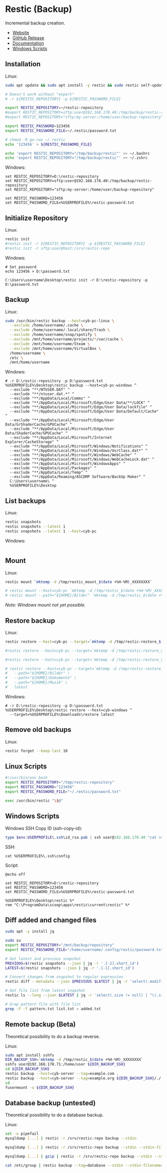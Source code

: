 # Restic (Backup)

Incremental backup creation.

* [Website](https://restic.net/)
* [GitHub Release](https://github.com/restic/restic/releases/latest)
* [Documentation](https://restic.readthedocs.io/)
* [Windows Scripts](../System/Windows/Backup/restic/)

## Installation

Linux:

```bash
sudo apt update && sudo apt install -y restic && sudo restic self-update

# Doesn't work without "export"
# -r ${RESTIC_REPOSITORY} -p ${RESTIC_PASSWORD_FILE}

export RESTIC_REPOSITORY=~/restic-repository
#export RESTIC_REPOSITORY=sftp:user@192.168.178.40:/tmp/backup/restic-repository
#export RESTIC_REPOSITORY="sftp:my-server:/home/user/backup-repository"

export RESTIC_PASSWORD=123456
export RESTIC_PASSWORD_FILE=~/.restic/password.txt

# chmod -R go-rwx ~/.restic
echo '123456' > ${RESTIC_PASSWORD_FILE}

echo 'export RESTIC_REPOSITORY="/tmp/backup/restic"' >> ~/.bashrc
echo 'export RESTIC_REPOSITORY="/tmp/backup/restic"' >> ~/.zshrc
```

Windows:

```shell
set RESTIC_REPOSITORY=D:\restic-repository
set RESTIC_REPOSITORY=sftp:user@192.168.178.40:/tmp/backup/restic-repository
set RESTIC_REPOSITORY="sftp:my-server:/home/user/backup-repository"

set RESTIC_PASSWORD=123456
set RESTIC_PASSWORD_FILE=%USERPROFILE%\restic-password.txt
```

## Initialize Repository

Linux:

```bash
restic init
#restic init -r ${RESTIC_REPOSITORY} -p ${RESTIC_PASSWORD_FILE}
#restic init -r sftp:user@host:/srv/restic-repo
```

Windows:

```shell
# Set password
echo 123456 > D:\password.txt

C:\Users\username\Desktop\restic init -r D:\restic-repository -p D:\password.txt
```

## Backup

Linux:

```bash
sudo /usr/bin/restic backup --host=cyb-pc-linux \
  --exclude /home/username/.cache \
  --exclude /home/username/.local/share/Trash \
  --exclude /home/username/snap/spotify \
  --exclude /mnt/home/username/projects/*/var/cache \
  --exclude /mnt/home/username/Steam \
  --exclude /mnt/home/username/VirtualBox \
  /home/username \
  /etc \
  /mnt/home/username
```

Windows:

```shell
# -r D:\restic-repository -p D:\password.txt
%USERPROFILE%\Desktop\restic backup --host=cyb-pc-windows ^
  --exclude "**/NTUSER.DAT" ^
  --exclude "**/ntuser.dat.*" ^
  --exclude "**/AppData/Local/Comms" ^
  --exclude "**/AppData/Local/Microsoft/Edge/User Data/**/LOCK" ^
  --exclude "**/AppData/Local/Microsoft/Edge/User Data/lockfile" ^
  --exclude "**/AppData/Local/Microsoft/Edge/User Data/Default/Cache" ^
  --exclude "**/AppData/Local/Microsoft/Edge/User Data/GrShaderCache/GPUCache" ^
  --exclude "**/AppData/Local/Microsoft/Edge/User Data/ShaderCache/GPUCache" ^
  --exclude "**/AppData/Local/Microsoft/Internet Explorer/CacheStorage" ^
  --exclude "**/AppData/Local/Microsoft/Windows/Notifications" ^
  --exclude "**/AppData/Local/Microsoft/Windows/UsrClass.dat*" ^
  --exclude "**/AppData/Local/Microsoft/Windows/WebCache" ^
  --exclude "**/AppData/Local/Microsoft/Windows/WebCacheLock.dat" ^
  --exclude "**/AppData/Local/Microsoft/WindowsApps" ^
  --exclude "**/AppData/Local/Packages" ^
  --exclude "**/AppData/Local/Temp" ^
  --exclude "**/AppData/Roaming/ASCOMP Software/BackUp Maker" ^
  C:\Users\username\ ^
  %USERPROFILE%\Desktop
```

## List backups

Linux:

```bash
restic snapshots
restic snapshots --latest 1
restic snapshots --latest 1 --host=cyb-pc
```

Windows:

```shell

```

## Mount

Linux:

```bash
restic mount `mktemp -d /tmp/restic_mount_$(date +%H-%M)_XXXXXXXX`

# restic mount --host=cyb-pc `mktemp -d /tmp/restic_$(date +%H-%M)_XXXXXXXX`
# restic mount --path="${HOME}/Bilder" `mktemp -d /tmp/restic_$(date +%H-%M)_XXXXXXXX`
```

*Note: Windows mount not yet possible.*

## Restore backup

Linux:

```bash
restic restore --host=cyb-pc --target=`mktemp -d /tmp/restic-restore_$(date +%H-%M)_XXXXXXXX` latest

#restic restore --host=cyb-pc --target=`mktemp -d /tmp/restic-restore_$(date +%H-%M)_XXXXXXXX` --path="${HOME}/Bilder" latest

#restic restore --host=cyb-pc --target=`mktemp -d /tmp/restic-restore_$(date +%H-%M)_XXXXXXXX` --path=["${HOME}/Bilder" "${HOME}/Dokumente" "${HOME}/Musik"] latest

# restic restore --host=cyb-pc --target=`mktemp -d /tmp/restic-restore_$(date +%H-%M)_XXXXXXXX` \
#   --path="${HOME}/Bilder" \
#   --path="${HOME}/Dokumente" \
#   --path="${HOME}/Musik" \
#   latest
```

Windows:

```shell
# -r D:\restic-repository -p D:\password.txt
%USERPROFILE%\Desktop\restic restore --host=cyb-windows ^
  --target=%USERPROFILE%\Downloads\restore latest
```

## Remove old backups

Linux:

```bash
restic forget --keep-last 10
```

## Linux Scripts

```bash
#!/usr/bin/env bash
export RESTIC_REPOSITORY="/tmp/restic-repository"
export RESTIC_PASSWORD="123456"
export RESTIC_PASSWORD_FILE="~/.restic/password.txt"

exec /usr/bin/restic "\$@"
```

## Windows Scripts

Windows SSH Copy ID (ssh-copy-id):

```powershell
type $env:USERPROFILE\.ssh\id_rsa.pub | ssh user@192.168.178.40 "cat >> .ssh/authorized_keys"
```

SSH:

```shell
cat %USERPROFILE%\.ssh\config
```

Script:

```shell
@echo off

set RESTIC_REPOSITORY=D:\restic-repository
set RESTIC_PASSWORD=123456
set RESTIC_PASSWORD_FILE=%USERPROFILE%\restic-password.txt

%USERPROFILE%\Desktop\restic %*
rem "C:\ProgramData\scoop\apps\restic\current\restic" %*
```

## Diff added and changed files

```bash
sudo apt -y install jq

sudo su
export RESTIC_REPOSITORY="/mnt/backup/repository"
export RESTIC_PASSWORD_FILE="/home/username/.config/restic/password.txt"

# Get latest and previous snapshot
PREVIOUS=$(restic snapshots --json | jq -r '.[-2].short_id')
LATEST=$(restic snapshots --json | jq -r '.[-1].short_id')

# Convert changes from snapshot to regular expression
restic diff --metadata --json $PREVIOUS $LATEST | jq -r 'select(.modifier == "+" or .modifier == "M") | "\(.path)"' > pattern.txt

# Get file list from latest snapshot
restic ls --long --json $LATEST | jq -r 'select(.size != null) | "\(.size) \(.path)"' | sort -rnk 1 | numfmt --field=1 --to=iec-i --suffix=B --padding=7 > list.txt

# Grep pattern file with file list
grep -F -f pattern.txt list.txt > added.txt
```

## Remote backup (Beta)

Theoretical possibility to do a backup reverse.

Linux:

```bash
sudo apt install sshfs
DIR_BACKUP_SSH=`mktemp -d /tmp/restic_$(date +%H-%M)_XXXXXXXX`
sshfs user@192.168.178.71:/home/user ${DIR_BACKUP_SSH}
cd ${DIR_BACKUP_SSH}
restic backup --host=cyb-server --tag=example.com .
restic backup --host=cyb-server --tag=example.org ${DIR_BACKUP_SSH}/./
cd -
fusermount -u ${DIR_BACKUP_SSH}
```

## Database backup (untested)

Theoretical possibility to do a database backup.

Linux:

```bash
set -o pipefail
mysqldump [...] | restic -r /srv/restic-repo backup --stdin

mysqldump [...] | restic -r /srv/restic-repo backup --stdin --stdin-filename=website_www.sql

mysqldump [...] | gzip | restic -r /srv/restic-repo backup --stdin --stdin-filename=website_www.sql.gz

cat /etc/group | restic backup --tag=database --stdin --stdin-filename=website_www.sql
```
